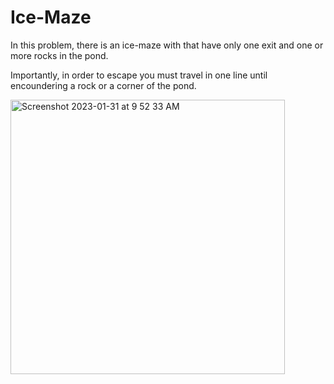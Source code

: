 # Ice-Maze

In this problem, there is an ice-maze with that have only one exit and one or more rocks in the pond.

Importantly, in order to escape you must travel in one line until encoundering a rock or a corner of the pond.

<img width="439" alt="Screenshot 2023-01-31 at 9 52 33 AM" src="https://user-images.githubusercontent.com/49656095/215794027-ae5a21c4-826f-4936-8268-8da7add653cc.png">
